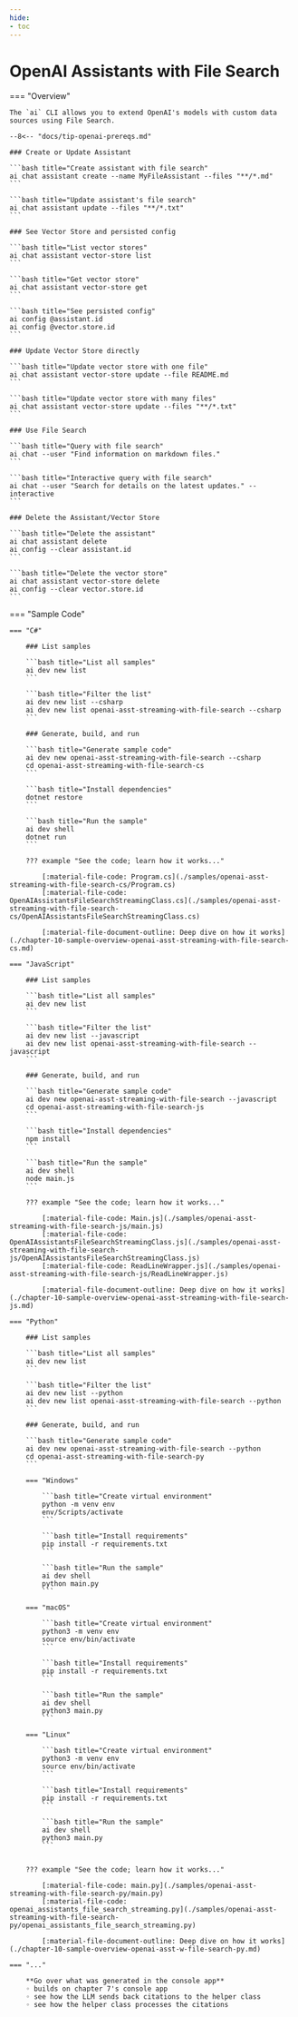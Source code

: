 ```yaml
---
hide:
- toc
---
```

# OpenAI Assistants with File Search

=== "Overview"

    The `ai` CLI allows you to extend OpenAI's models with custom data sources using File Search.

    --8<-- "docs/tip-openai-prereqs.md"
    
    ### Create or Update Assistant

    ```bash title="Create assistant with file search"
    ai chat assistant create --name MyFileAssistant --files "**/*.md"
    ```

    ```bash title="Update assistant's file search"
    ai chat assistant update --files "**/*.txt"
    ```

    ### See Vector Store and persisted config

    ```bash title="List vector stores"
    ai chat assistant vector-store list
    ```

    ```bash title="Get vector store"
    ai chat assistant vector-store get
    ```

    ```bash title="See persisted config"
    ai config @assistant.id
    ai config @vector.store.id
    ```

    ### Update Vector Store directly

    ```bash title="Update vector store with one file"
    ai chat assistant vector-store update --file README.md
    ```

    ```bash title="Update vector store with many files"
    ai chat assistant vector-store update --files "**/*.txt"
    ```

    ### Use File Search

    ```bash title="Query with file search"
    ai chat --user "Find information on markdown files."
    ```

    ```bash title="Interactive query with file search"
    ai chat --user "Search for details on the latest updates." --interactive
    ```

    ### Delete the Assistant/Vector Store

    ```bash title="Delete the assistant"
    ai chat assistant delete
    ai config --clear assistant.id
    ```

    ```bash title="Delete the vector store"
    ai chat assistant vector-store delete
    ai config --clear vector.store.id
    ```

=== "Sample Code"

    === "C#"

        ### List samples

        ```bash title="List all samples"
        ai dev new list
        ```

        ```bash title="Filter the list"
        ai dev new list --csharp
        ai dev new list openai-asst-streaming-with-file-search --csharp
        ```

        ### Generate, build, and run

        ```bash title="Generate sample code"
        ai dev new openai-asst-streaming-with-file-search --csharp
        cd openai-asst-streaming-with-file-search-cs
        ```

        ```bash title="Install dependencies"
        dotnet restore
        ```

        ```bash title="Run the sample"
        ai dev shell
        dotnet run
        ```

        ??? example "See the code; learn how it works..."

            [:material-file-code: Program.cs](./samples/openai-asst-streaming-with-file-search-cs/Program.cs)  
            [:material-file-code: OpenAIAssistantsFileSearchStreamingClass.cs](./samples/openai-asst-streaming-with-file-search-cs/OpenAIAssistantsFileSearchStreamingClass.cs)  

            [:material-file-document-outline: Deep dive on how it works](./chapter-10-sample-overview-openai-asst-streaming-with-file-search-cs.md)  

    === "JavaScript"

        ### List samples

        ```bash title="List all samples"
        ai dev new list
        ```

        ```bash title="Filter the list"
        ai dev new list --javascript
        ai dev new list openai-asst-streaming-with-file-search --javascript
        ```

        ### Generate, build, and run

        ```bash title="Generate sample code"
        ai dev new openai-asst-streaming-with-file-search --javascript
        cd openai-asst-streaming-with-file-search-js
        ```

        ```bash title="Install dependencies"
        npm install
        ```

        ```bash title="Run the sample"
        ai dev shell
        node main.js
        ```

        ??? example "See the code; learn how it works..."

            [:material-file-code: Main.js](./samples/openai-asst-streaming-with-file-search-js/main.js)  
            [:material-file-code: OpenAIAssistantsFileSearchStreamingClass.js](./samples/openai-asst-streaming-with-file-search-js/OpenAIAssistantsFileSearchStreamingClass.js)  
            [:material-file-code: ReadLineWrapper.js](./samples/openai-asst-streaming-with-file-search-js/ReadLineWrapper.js)  

            [:material-file-document-outline: Deep dive on how it works](./chapter-10-sample-overview-openai-asst-streaming-with-file-search-js.md)  

    === "Python"

        ### List samples

        ```bash title="List all samples"
        ai dev new list
        ```

        ```bash title="Filter the list"
        ai dev new list --python
        ai dev new list openai-asst-streaming-with-file-search --python
        ```

        ### Generate, build, and run

        ```bash title="Generate sample code"
        ai dev new openai-asst-streaming-with-file-search --python
        cd openai-asst-streaming-with-file-search-py
        ```

        === "Windows"

            ```bash title="Create virtual environment"
            python -m venv env
            env/Scripts/activate
            ```

            ```bash title="Install requirements"
            pip install -r requirements.txt
            ```

            ```bash title="Run the sample"
            ai dev shell
            python main.py
            ```

        === "macOS"

            ```bash title="Create virtual environment"
            python3 -m venv env
            source env/bin/activate
            ```

            ```bash title="Install requirements"
            pip install -r requirements.txt
            ```

            ```bash title="Run the sample"
            ai dev shell
            python3 main.py
            ```

        === "Linux"

            ```bash title="Create virtual environment"
            python3 -m venv env
            source env/bin/activate
            ```

            ```bash title="Install requirements"
            pip install -r requirements.txt
            ```

            ```bash title="Run the sample"
            ai dev shell
            python3 main.py
            ```


        ??? example "See the code; learn how it works..."

            [:material-file-code: main.py](./samples/openai-asst-streaming-with-file-search-py/main.py)  
            [:material-file-code: openai_assistants_file_search_streaming.py](./samples/openai-asst-streaming-with-file-search-py/openai_assistants_file_search_streaming.py)  

            [:material-file-document-outline: Deep dive on how it works](./chapter-10-sample-overview-openai-asst-w-file-search-py.md)  

    === "..."

        **Go over what was generated in the console app**  
        ◦ builds on chapter 7's console app  
        ◦ see how the LLM sends back citations to the helper class  
        ◦ see how the helper class processes the citations  

